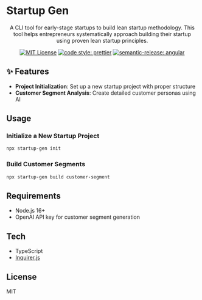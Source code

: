 # Startup Gen

<div align="center">

A CLI tool for early-stage startups to build lean startup methodology. This tool helps entrepreneurs systematically approach building their startup using proven lean startup principles.

[![MIT License](https://img.shields.io/badge/License-MIT-green.svg)](https://choosealicense.com/licenses/mit/)
[![code style: prettier](https://img.shields.io/badge/code_style-prettier-ff69b4.svg?style=flat-square)](https://github.com/prettier/prettier)
[![semantic-release: angular](https://img.shields.io/badge/semantic--release-angular-e10079?logo=semantic-release)](https://github.com/semantic-release/semantic-release)

</div>

## ✨ Features

- **Project Initialization**: Set up a new startup project with proper structure
- **Customer Segment Analysis**: Create detailed customer personas using AI

## Usage

### Initialize a New Startup Project

```bash
npx startup-gen init
```

### Build Customer Segments

```bash
npx startup-gen build customer-segment
```

## Requirements

- Node.js 16+
- OpenAI API key for customer segment generation

## Tech
- TypeScript
- [Inquirer.js](https://github.com/SBoudrias/Inquirer.js)

## License

MIT
